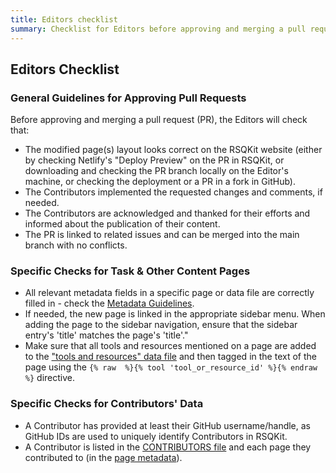 ```yaml
---
title: Editors checklist
summary: Checklist for Editors before approving and merging a pull request (PR).
---
```


## Editors Checklist

### General Guidelines for Approving Pull Requests

Before approving and merging a pull request (PR), the Editors will check that:

- The modified page(s) layout looks correct on the RSQKit website (either by checking Netlify's "Deploy Preview" on the 
PR in RSQKit, or downloading and checking the PR branch locally on the Editor's machine, or checking the deployment or a PR in a fork in GitHub).
- The Contributors implemented the requested changes and comments, if needed.
- The Contributors are acknowledged and thanked for their efforts and informed about the publication of their content.
- The PR is linked to related issues and can be merged into the main branch with no conflicts.


### Specific Checks for Task & Other Content Pages

- All relevant metadata fields in a specific page or data file are correctly filled in - check the [Metadata Guidelines][metadata_guidlines].
- If needed, the new page is linked in the appropriate sidebar menu. When adding the page to the sidebar navigation, ensure that the sidebar entry's 'title' matches the page's 'title'."
- Make sure that all tools and resources mentioned on a page are added to the ["tools and resources" data file](./_data/tool_and_resource_list.yml) and then tagged in the text of the page
using the `{% raw  %}{% tool 'tool_or_resource_id' %}{% endraw  %}` directive.

### Specific Checks for Contributors' Data

- A Contributor has provided at least their GitHub username/handle, as GitHub IDs are used to uniquely identify Contributors in RSQKit.
- A Contributor is listed in the [CONTRIBUTORS file](_data/CONTRIBUTORS.yaml) and each page they contributed to (in the [page metadata][metadata_guidlines]).

[metadata_guidlines]: https://everse.software/RSQKit/metadata_guidelines
